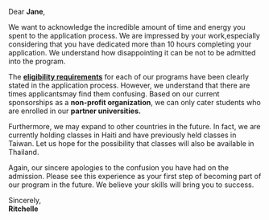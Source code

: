 Dear **Jane**,

We want to acknowledge the incredible amount of time and energy you spent to the application process. We are impressed by your work,especially considering that you have dedicated more than 10 hours completing your application. We understand how disappointing it can be not to be admitted into the program.

The  [**eligibility requirements**](https:/via.placeholder.com) for each of our programs have been clearly stated in the application process. However, we understand that there are times applicantsmay find them confusing. Based on our current sponsorships as a **non-profit organization**, we can only cater students who are enrolled in our **partner universities.**

Furthermore, we may expand to other countries in the future. In fact, we are currently holding classes in Haiti and have previously held classes in Taiwan. Let us hope for the possibility that classes will also be available in Thailand. 

Again, our sincere apologies to the confusion you have had on the admission. Please see this experience as your first step of becoming part of our program in the future. We believe your skills will bring you to success.

Sincerely,<br>
**Ritchelle**
